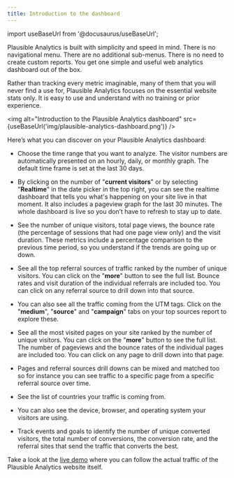 ```yaml
---
title: Introduction to the dashboard
--- 
```


import useBaseUrl from '@docusaurus/useBaseUrl';

Plausible Analytics is built with simplicity and speed in mind. There is no navigational menu. There are no additional sub-menus. There is no need to create custom reports. You get one simple and useful web analytics dashboard out of the box.

Rather than tracking every metric imaginable, many of them that you will never find a use for, Plausible Analytics focuses on the essential website stats only. It is easy to use and understand with no training or prior experience.

<img alt="Introduction to the Plausible Analytics dashboard" src={useBaseUrl('img/plausible-analytics-dashboard.png')} />

Here’s what you can discover on your Plausible Analytics dashboard:

* Choose the time range that you want to analyze. The visitor numbers are automatically presented on an hourly, daily, or monthly graph. The default time frame is set at the last 30 days.

* By clicking on the number of "**current visitors**" or by selecting "**Realtime**" in the date picker in the top right, you can see the realtime dashboard that tells you what's happening on your site live in that moment. It also includes a pageview graph for the last 30 minutes. The whole dashboard is live so you don’t have to refresh to stay up to date.

* See the number of unique visitors, total page views, the bounce rate (the percentage of sessions that had one page view only) and the visit duration. These metrics include a percentage comparison to the previous time period, so you understand if the trends are going up or down.

* See all the top referral sources of traffic ranked by the number of unique visitors. You can click on the "**more**" button to see the full list. Bounce rates and visit duration of the individual referrals are included too. You can click on any referral source to drill down into that source.

* You can also see all the traffic coming from the UTM tags. Click on the "**medium**", "**source**" and "**campaign**" tabs on your top sources report to explore these.

* See all the most visited pages on your site ranked by the number of unique visitors. You can click on the "**more**" button to see the full list. The number of pageviews and the bounce rates of the individual pages are included too. You can click on any page to drill down into that page. 

* Pages and referral sources drill downs can be mixed and matched too so for instance you can see traffic to a specific page from a specific referral source over time.

* See the list of countries your traffic is coming from. 

* You can also see the device, browser, and operating system your visitors are using.

* Track events and goals to identify the number of unique converted visitors, the total number of conversions, the conversion rate, and the referral sites that send the traffic that converts the best.

Take a look at the [live demo](https://plausible.io/plausible.io) where you can follow the actual traffic of the Plausible Analytics website itself.
